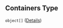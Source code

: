 ## Containers Type

`object[]` ([Details](pipeline-definition-definitions-registermodelstep-properties-arguments-properties-inferencespecification-properties-containers-items.md))
